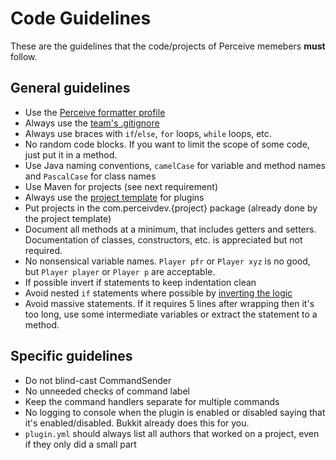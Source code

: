 # Code Guidelines

These are the guidelines that the code/projects of Perceive memebers **must** follow.

## General guidelines

- Use the [Perceive formatter profile](https://github.com/PerceiveDev/PerceiveResources/blob/master/templates/PerceiveDev-FormatterProfile.xml)
- Always use the [team's .gitignore](https://github.com/PerceiveDev/PerceiveResources/blob/master/templates/gitignore)
- Always use braces with `if`/`else`, `for` loops, `while` loops, etc.
- No random code blocks. If you want to limit the scope of some code, just put it in a method.
- Use Java naming conventions, `camelCase` for variable and method names and `PascalCase` for class names
- Use Maven for projects (see next requirement)
- Always use the [project template](https://www.github.com/PerceiveDev/PerceivePluginArchetype) for plugins
- Put projects in the com.perceivdev.{project} package (already done by the project template)
- Document all methods at a minimum, that includes getters and setters. Documentation of classes, constructors, etc. is appreciated but not required.
- No nonsensical variable names. `Player pfr` or `Player xyz` is no good, but `Player player` or `Player p` are acceptable.
- If possible invert if statements to keep indentation clean
- Avoid nested `if` statements where possible by [inverting the logic](./viewer.html?f=invert-if)
- Avoid massive statements. If it requires 5 lines after wrapping then it's too long, use some intermediate variables or extract the statement to a method.

## Specific guidelines

- Do not blind-cast CommandSender
- No unneeded checks of command label
- Keep the command handlers separate for multiple commands
- No logging to console when the plugin is enabled or disabled saying that it's enabled/disabled. Bukkit already does this for you.
- `plugin.yml` should always list all authors that worked on a project, even if they only did a small part
